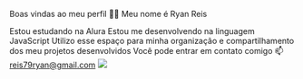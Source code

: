 Boas vindas ao meu perfil 💙💙
Meu nome é Ryan Reis

Estou estudando na Alura
Estou me desenvolvendo na linguagem JavaScript
Utilizo esse espaço para minha organização e compartilhamento dos meu projetos desenvolvidos
Você pode entrar em contato comigo 📫
reis79ryan@gmail.com
![](https://www.google.com/url?sa=i&url=https%3A%2F%2Ftenor.com%2Fview%2Frebolando-funk-gif-20236626&psig=AOvVaw0yjDC5etO7_L98lG_Qv3T_&ust=1717685064944000&source=images&cd=vfe&opi=89978449&ved=0CA8QjRxqFwoTCOiljtPZxIYDFQAAAAAdAAAAABAE)
